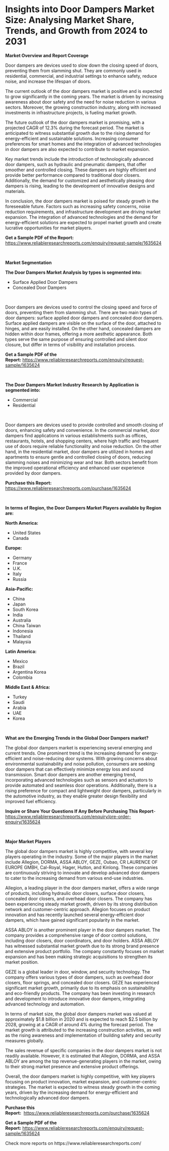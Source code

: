 <p><h1>Insights into Door Dampers Market Size: Analysing Market Share, Trends, and Growth from 2024 to 2031</h1></p><p><strong>Market Overview and Report Coverage</strong></p>
<p><p>Door dampers are devices used to slow down the closing speed of doors, preventing them from slamming shut. They are commonly used in residential, commercial, and industrial settings to enhance safety, reduce noise, and increase the lifespan of doors.</p><p>The current outlook of the door dampers market is positive and is expected to grow significantly in the coming years. The market is driven by increasing awareness about door safety and the need for noise reduction in various sectors. Moreover, the growing construction industry, along with increased investments in infrastructure projects, is fueling market growth.</p><p>The future outlook of the door dampers market is promising, with a projected CAGR of 12.3% during the forecast period. The market is anticipated to witness substantial growth due to the rising demand for energy-efficient and sustainable solutions. Increasing consumer preferences for smart homes and the integration of advanced technologies in door dampers are also expected to contribute to market expansion.</p><p>Key market trends include the introduction of technologically advanced door dampers, such as hydraulic and pneumatic dampers, that offer smoother and controlled closing. These dampers are highly efficient and provide better performance compared to traditional door closers. Additionally, the demand for customized and aesthetically pleasing door dampers is rising, leading to the development of innovative designs and materials.</p><p>In conclusion, the door dampers market is poised for steady growth in the foreseeable future. Factors such as increasing safety concerns, noise reduction requirements, and infrastructure development are driving market expansion. The integration of advanced technologies and the demand for energy-efficient solutions are expected to propel market growth and create lucrative opportunities for market players.</p></p>
<p><strong>Get a Sample PDF of the Report:</strong> <a href="https://www.reliableresearchreports.com/enquiry/request-sample/1635624">https://www.reliableresearchreports.com/enquiry/request-sample/1635624</a></p>
<p>&nbsp;</p>
<p><strong>Market Segmentation</strong></p>
<p><strong>The Door Dampers Market Analysis by types is segmented into:</strong></p>
<p><ul><li>Surface Applied Door Dampers</li><li>Concealed Door Dampers</li></ul></p>
<p>&nbsp;</p>
<p><p>Door dampers are devices used to control the closing speed and force of doors, preventing them from slamming shut. There are two main types of door dampers: surface applied door dampers and concealed door dampers. Surface applied dampers are visible on the surface of the door, attached to hinges, and are easily installed. On the other hand, concealed dampers are hidden within door frames, offering a more aesthetic appearance. Both types serve the same purpose of ensuring controlled and silent door closure, but differ in terms of visibility and installation process.</p></p>
<p><strong>Get a Sample PDF of the Report:</strong>&nbsp;<a href="https://www.reliableresearchreports.com/enquiry/request-sample/1635624">https://www.reliableresearchreports.com/enquiry/request-sample/1635624</a></p>
<p>&nbsp;</p>
<p><strong>The Door Dampers Market Industry Research by Application is segmented into:</strong></p>
<p><ul><li>Commercial</li><li>Residential</li></ul></p>
<p>&nbsp;</p>
<p><p>Door dampers are devices used to provide controlled and smooth closing of doors, enhancing safety and convenience. In the commercial market, door dampers find applications in various establishments such as offices, restaurants, hotels, and shopping centers, where high traffic and frequent use of doors require reliable functionality and noise reduction. On the other hand, in the residential market, door dampers are utilized in homes and apartments to ensure gentle and controlled closing of doors, reducing slamming noises and minimizing wear and tear. Both sectors benefit from the improved operational efficiency and enhanced user experience provided by door dampers.</p></p>
<p><strong>Purchase this Report:</strong>&nbsp; <a href="https://www.reliableresearchreports.com/purchase/1635624">https://www.reliableresearchreports.com/purchase/1635624</a></p>
<p>&nbsp;</p>
<p><strong>In terms of Region, the Door Dampers Market Players available by Region are:</strong></p>
<p>
    <p> <strong> North America: </strong>
        <ul>
            <li>United States</li>
            <li>Canada</li>
        </ul>
        </p> 
    <p> <strong> Europe: </strong>
        <ul>
            <li>Germany</li>
            <li>France</li>
            <li>U.K.</li>
            <li>Italy</li>
            <li>Russia</li>
        </ul>
        </p> 
    <p> <strong> Asia-Pacific: </strong>
        <ul>
            <li>China</li>
            <li>Japan</li>
            <li>South Korea</li>
            <li>India</li>
            <li>Australia</li>
            <li>China Taiwan</li>
            <li>Indonesia</li>
            <li>Thailand</li>
            <li>Malaysia</li>
        </ul>
        </p> 
    <p> <strong> Latin America: </strong>
        <ul>
            <li>Mexico</li>
            <li>Brazil</li>
            <li>Argentina Korea</li>
            <li>Colombia</li>
        </ul>
        </p> 
    <p> <strong> Middle East & Africa: </strong>
        <ul>
            <li>Turkey</li>
            <li>Saudi</li>
            <li>Arabia</li>
            <li>UAE</li>
            <li>Korea</li>
        </ul>
    </p>
    </p>
<p>&nbsp;</p>
<p><strong>What are the Emerging Trends in the Global Door Dampers market?</strong></p>
<p><p>The global door dampers market is experiencing several emerging and current trends. One prominent trend is the increasing demand for energy-efficient and noise-reducing door systems. With growing concerns about environmental sustainability and noise pollution, consumers are seeking door dampers that can effectively minimize energy loss and sound transmission. Smart door dampers are another emerging trend, incorporating advanced technologies such as sensors and actuators to provide automated and seamless door operations. Additionally, there is a rising preference for compact and lightweight door dampers, particularly in the automotive industry, as they enable greater design flexibility and improved fuel efficiency.</p></p>
<p><strong>Inquire or Share Your Questions If Any Before Purchasing This Report</strong>- <a href="https://www.reliableresearchreports.com/enquiry/pre-order-enquiry/1635624">https://www.reliableresearchreports.com/enquiry/pre-order-enquiry/1635624</a></p>
<p>&nbsp;</p>
<p><strong>Major Market Players</strong></p>
<p><p>The global door dampers market is highly competitive, with several key players operating in the industry. Some of the major players in the market include Allegion, DORMA, ASSA ABLOY, GEZE, Oubao, CR LAURENCE OF EUROPE GMBH, Cal-Royal, Hager, Hutlon, and Kinlong. These companies are continuously striving to innovate and develop advanced door dampers to cater to the increasing demand from various end-use industries.</p><p>Allegion, a leading player in the door dampers market, offers a wide range of products, including hydraulic door closers, surface door closers, concealed door closers, and overhead door closers. The company has been experiencing steady market growth, driven by its strong distribution network and customer-centric approach. Allegion focuses on product innovation and has recently launched several energy-efficient door dampers, which have gained significant popularity in the market.</p><p>ASSA ABLOY is another prominent player in the door dampers market. The company provides a comprehensive range of door control solutions, including door closers, door coordinators, and door holders. ASSA ABLOY has witnessed substantial market growth due to its strong brand presence and extensive product portfolio. The company constantly focuses on market expansion and has been making strategic acquisitions to strengthen its market position.</p><p>GEZE is a global leader in door, window, and security technology. The company offers various types of door dampers, such as overhead door closers, floor springs, and concealed door closers. GEZE has experienced significant market growth, primarily due to its emphasis on sustainability and eco-friendly products. The company has been investing in research and development to introduce innovative door dampers, integrating advanced technology and automation.</p><p>In terms of market size, the global door dampers market was valued at approximately $1.8 billion in 2020 and is expected to reach $2.5 billion by 2028, growing at a CAGR of around 4% during the forecast period. The market growth is attributed to the increasing construction activities, as well as the rising awareness and implementation of building safety and security measures globally.</p><p>The sales revenue of specific companies in the door dampers market is not readily available. However, it is estimated that Allegion, DORMA, and ASSA ABLOY are among the top revenue-generating players in the market, owing to their strong market presence and extensive product offerings.</p><p>Overall, the door dampers market is highly competitive, with key players focusing on product innovation, market expansion, and customer-centric strategies. The market is expected to witness steady growth in the coming years, driven by the increasing demand for energy-efficient and technologically advanced door dampers.</p></p>
<p><strong>Purchase this Report:</strong>&nbsp;&nbsp;<a href="https://www.reliableresearchreports.com/purchase/1635624">https://www.reliableresearchreports.com/purchase/1635624</a></p>
<p></p>
<p><strong>Get a Sample PDF of the Report:</strong>&nbsp;<a href="https://www.reliableresearchreports.com/enquiry/request-sample/1635624">https://www.reliableresearchreports.com/enquiry/request-sample/1635624</a></p>
<p>Check more reports on https://www.reliableresearchreports.com/</p>